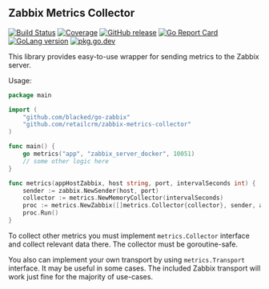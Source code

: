 ## Zabbix Metrics Collector
[![Build Status](https://github.com/retailcrm/zabbix-metrics-collector/workflows/ci/badge.svg)](https://github.com/retailcrm/zabbix-metrics-collector/actions?query=workflow%3Aci)
[![Coverage](https://codecov.io/gh/retailcrm/zabbix-metrics-collector/branch/master/graph/badge.svg?logo=codecov&logoColor=white)](https://codecov.io/gh/retailcrm/zabbix-metrics-collector)
[![GitHub release](https://img.shields.io/github/release/retailcrm/zabbix-metrics-collector.svg?logo=github&logoColor=white)](https://github.com/retailcrm/zabbix-metrics-collector/releases)
[![Go Report Card](https://goreportcard.com/badge/github.com/retailcrm/zabbix-metrics-collector)](https://goreportcard.com/report/github.com/retailcrm/zabbix-metrics-collector)
[![GoLang version](https://img.shields.io/badge/go->=1.16-blue.svg?logo=go&logoColor=white)](https://golang.org/dl/)
[![pkg.go.dev](https://img.shields.io/badge/go.dev-reference-007d9c?logo=go&logoColor=white)](https://pkg.go.dev/github.com/retailcrm/zabbix-metrics-collector/core)

This library provides easy-to-use wrapper for sending metrics to the Zabbix server.

Usage:
```go
package main

import (
	"github.com/blacked/go-zabbix"
	"github.com/retailcrm/zabbix-metrics-collector"
)

func main() {
    go metrics("app", "zabbix_server_docker", 10051)
    // some other logic here
}

func metrics(appHostZabbix, host string, port, intervalSeconds int) {
	sender := zabbix.NewSender(host, port)
	collector := metrics.NewMemoryCollector(intervalSeconds)
	proc := metrics.NewZabbix([]metrics.Collector{collector}, sender, appHostZabbix, intervalSeconds, metrics.DefaultLogger)
	proc.Run()
}
```

To collect other metrics you must implement `metrics.Collector` interface and collect relevant data there. The collector 
must be goroutine-safe.

You also can implement your own transport by using `metrics.Transport` interface. It may be useful in some cases. 
The included Zabbix transport will work just fine for the majority of use-cases.

